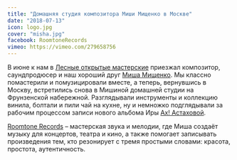 ```yaml
---
title: "Домашняя студия композитора Миши Мищенко в Москве"
date: "2018-07-13"
icon: logo.jpg
cover: "misha.jpg"
facebook: RoomtoneRecords
vimeo: https://vimeo.com/279658756
---
```


В июне к нам в [Лесные открытые мастерские](http://lomcamp.ooley.ru) приезжал композитор, саундпродюсер и наш хороший друг [Миша Мищенко](https://www.facebook.com/mishamishenkomusic). Мы классно помастерили и помузицировали вместе, а теперь, вернувшись в Москву, встретились снова в Мишиной домашней студии на Фрунзенской набережной. Разглядывали инструменты и коллекцию винила, болтали и пили чай на кухне, ну и немножко подглядывали за рабочим процессом записи нового альбома Иры [Ах! Астаховой](https://www.facebook.com/ah.astahova).

[Roomtone Records](https://www.facebook.com/RoomtoneRecords) – мастерская звука и мелодии, где Миша создаёт музыку для концертов, театра и кино, а также помогает записывать произведения тем, кто резонирует с тремя простыми словами: красота, простота, аутентичность.
